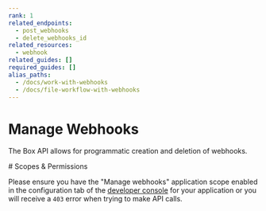 ```yaml
---
rank: 1
related_endpoints:
  - post_webhooks
  - delete_webhooks_id
related_resources: 
  - webhook
related_guides: []
required_guides: []
alias_paths:
  - /docs/work-with-webhooks
  - /docs/file-workflow-with-webhooks
---
```


# Manage Webhooks

The Box API allows for programmatic creation and deletion of webhooks.

<Message type='warning'>
  # Scopes & Permissions

  Please ensure you have the "Manage webhooks" application scope enabled in the
  configuration tab of the [developer console][console] for your application or
  you will receive a `403` error when trying to make API calls.
</Message>

[console]: https://app.box.com/developers/console
